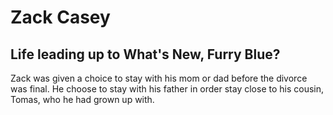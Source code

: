 # Zack Casey

## Life leading up to What's New, Furry Blue?

Zack was given a choice to stay with his mom or dad before the divorce was final. He choose to stay with his father in order stay close to his cousin, Tomas, who he had grown up with.
